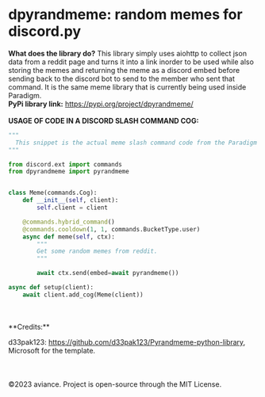 # dpyrandmeme: random memes for discord.py


**What does the library do?**
This library simply uses aiohttp to collect json data from a reddit page and turns it into a link inorder to be used while also storing the memes and returning the meme as a discord embed before sending back to the discord bot to send to the member who sent that command. It is the same meme library that is currently being used inside Paradigm.
<br>
**PyPi library link:**
https://pypi.org/project/dpyrandmeme/
<br><br>
**USAGE OF CODE IN A DISCORD SLASH COMMAND COG:**

```python
"""
  This snippet is the actual meme slash command code from the Paradigm Source Code.
"""

from discord.ext import commands
from dpyrandmeme import pyrandmeme


class Meme(commands.Cog):
    def __init__(self, client):
        self.client = client

    @commands.hybrid_command()
    @commands.cooldown(1, 1, commands.BucketType.user)
    async def meme(self, ctx):
        """
        Get some random memes from reddit.
        """

        await ctx.send(embed=await pyrandmeme())

async def setup(client):
    await client.add_cog(Meme(client))
```
<br>
<br>
**Credits:**

d33pak123: https://github.com/d33pak123/Pyrandmeme-python-library, <br>
Microsoft for the template.
<br>
<br>
<br>
<br>
©2023 aviance. Project is open-source through the MIT License.

